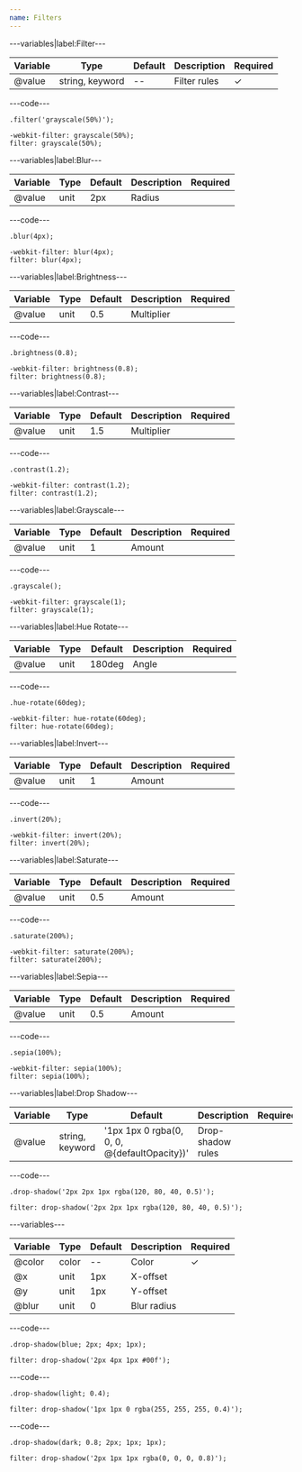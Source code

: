 ```yaml
---
name: Filters
---
```


---variables|label:Filter---

| Variable | Type            | Default | Description  | Required |
| -------- | --------------- | ------- | ------------ | -------- |
| @value   | string, keyword | --      | Filter rules | ✓ |

---code---

```less
.filter('grayscale(50%)');
```

```less
-webkit-filter: grayscale(50%);
filter: grayscale(50%);
```

---variables|label:Blur---

| Variable | Type | Default | Description | Required |
| -------- | ---- | ------- | ----------- | -------- |
| @value   | unit | 2px     | Radius      |          |

---code---

```less
.blur(4px);
```

```less
-webkit-filter: blur(4px);
filter: blur(4px);
```

---variables|label:Brightness---

| Variable | Type | Default | Description | Required |
| -------- | ---- | ------- | ----------- | -------- |
| @value   | unit | 0.5     | Multiplier  |          |

---code---

```less
.brightness(0.8);
```

```less
-webkit-filter: brightness(0.8);
filter: brightness(0.8);
```

---variables|label:Contrast---

| Variable | Type | Default | Description | Required |
| -------- | ---- | ------- | ----------- | -------- |
| @value   | unit | 1.5     | Multiplier  |          |

---code---

```less
.contrast(1.2);
```

```less
-webkit-filter: contrast(1.2);
filter: contrast(1.2);
```

---variables|label:Grayscale---

| Variable | Type | Default | Description | Required |
| -------- | ---- | ------- | ----------- | -------- |
| @value   | unit | 1       | Amount      |          |

---code---

```less
.grayscale();
```

```less
-webkit-filter: grayscale(1);
filter: grayscale(1);
```

---variables|label:Hue Rotate---

| Variable | Type | Default | Description | Required |
| -------- | ---- | ------- | ----------- | -------- |
| @value   | unit | 180deg  | Angle       |          |

---code---

```less
.hue-rotate(60deg);
```

```less
-webkit-filter: hue-rotate(60deg);
filter: hue-rotate(60deg);
```

---variables|label:Invert---

| Variable | Type | Default | Description | Required |
| -------- | ---- | ------- | ----------- | -------- |
| @value   | unit | 1       | Amount      |          |

---code---

```less
.invert(20%);
```

```less
-webkit-filter: invert(20%);
filter: invert(20%);
```

---variables|label:Saturate---

| Variable | Type | Default | Description | Required |
| -------- | ---- | ------- | ----------- | -------- |
| @value   | unit | 0.5     | Amount      |          |

---code---

```less
.saturate(200%);
```

```less
-webkit-filter: saturate(200%);
filter: saturate(200%);
```

---variables|label:Sepia---

| Variable | Type | Default | Description | Required |
| -------- | ---- | ------- | ----------- | -------- |
| @value   | unit | 0.5     | Amount      |          |

---code---

```less
.sepia(100%);
```

```less
-webkit-filter: sepia(100%);
filter: sepia(100%);
```

---variables|label:Drop Shadow---

| Variable | Type            | Default                                      | Description       | Required |
| -------- | --------------- | -------------------------------------------- | ----------------- | -------- |
| @value   | string, keyword | '1px 1px 0 rgba(0, 0, 0, @{defaultOpacity})' | Drop-shadow rules |          |

---code---

```less
.drop-shadow('2px 2px 1px rgba(120, 80, 40, 0.5)');
```

```less
filter: drop-shadow('2px 2px 1px rgba(120, 80, 40, 0.5)');
```

---variables---

| Variable | Type  | Default | Description | Required |
| -------- | ----- | ------- | ----------- | -------- |
| @color   | color | --      | Color       | ✓        |
| @x       | unit  | 1px     | X-offset    |          |
| @y       | unit  | 1px     | Y-offset    |          |
| @blur    | unit  | 0       | Blur radius |          |

---code---

```less
.drop-shadow(blue; 2px; 4px; 1px);
```

```less
filter: drop-shadow('2px 4px 1px #00f');
```

---code---

```less
.drop-shadow(light; 0.4);
```

```less
filter: drop-shadow('1px 1px 0 rgba(255, 255, 255, 0.4)');
```

---code---

```less
.drop-shadow(dark; 0.8; 2px; 1px; 1px);
```

```less
filter: drop-shadow('2px 1px 1px rgba(0, 0, 0, 0.8)');
```